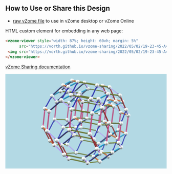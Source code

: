 
## How to Use or Share this Design

 - [raw vZome file](<https://raw.githubusercontent.com/vorth/vzome-sharing/main/2022/05/02/19-23-45-A4-F-with-navy/A4-F-with-navy.vZome>) to use in vZome desktop or vZome Online
 
 HTML custom element for embedding in any web page:
 ```html
<vzome-viewer style="width: 87%; height: 60vh; margin: 5%"
       src="https://vorth.github.io/vzome-sharing/2022/05/02/19-23-45-A4-F-with-navy/A4-F-with-navy.vZome" >
  <img src="https://vorth.github.io/vzome-sharing/2022/05/02/19-23-45-A4-F-with-navy/A4-F-with-navy.png" />
</vzome-viewer>
 ```

[vZome Sharing documentation](https://vzome.github.io/vzome/sharing.html#how-it-works)

![Image](<A4-F-with-navy.png>)


